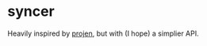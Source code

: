 # syncer

Heavily inspired by [projen](https://github.com/projen/projen), but with (I hope) a simplier API.